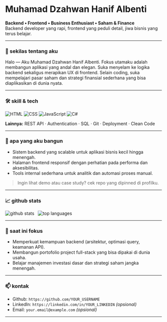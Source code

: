 # Muhamad Dzahwan Hanif Albenti 
**Backend • Frontend • Business Enthusiast • Saham & Finance**  
Backend developer yang rapi, frontend yang peduli detail, jiwa bisnis yang terus belajar.

---

### 🔮 sekilas tentang aku
Halo — Aku Muhamad Dzahwan Hanif Albenti. Fokus utamaku adalah membangun aplikasi yang andal dan elegan. Suka menyelam ke logika backend sekaligus merapikan UX di frontend. Selain coding, suka mempelajari pasar saham dan strategi finansial sederhana yang bisa diaplikasikan di dunia nyata.

---

### 🛠 skill & tech
![HTML](https://img.shields.io/badge/HTML5-%23E34F26?style=for-the-badge&logo=html5&logoColor=white)
![CSS](https://img.shields.io/badge/CSS3-%231572B6?style=for-the-badge&logo=css3&logoColor=white)
![JavaScript](https://img.shields.io/badge/JavaScript-%23323330?style=for-the-badge&logo=javascript&logoColor=%23F7DF1E)
![C#](https://img.shields.io/badge/C%23-%23239120?style=for-the-badge&logo=c-sharp&logoColor=white)

**Lainnya:** REST API · Authentication · SQL · Git · Deployment · Clean Code

---

### 🚀 apa yang aku bangun
- Sistem backend yang scalable untuk aplikasi bisnis kecil hingga menengah.  
- Halaman frontend responsif dengan perhatian pada performa dan aksesibilitas.  
- Tools internal sederhana untuk analitik dan automasi proses manual.  

> Ingin lihat demo atau case study? cek repo yang dipinned di profilku.

---

### 📈 github stats
<!-- ganti `YOUR_USERNAME` dengan username github-mu -->
<p align="left">
  <img src="https://github-readme-stats.vercel.app/api?username=hanifalben46-oss&show_icons=true&theme=dark&hide_border=true" alt="github stats" />
  &nbsp;
  <img src="https://github-readme-stats.vercel.app/api/top-langs/?username=hanifalben46-oss&layout=compact&hide_border=true&theme=dark" alt="top languages" />
</p>

---

### 🔭 saat ini fokus
- Memperkuat kemampuan backend (arsitektur, optimasi query, keamanan API).  
- Membangun portofolio project full-stack yang bisa dipakai di dunia usaha.  
- Belajar manajemen investasi dasar dan strategi saham jangka menengah.

---

### 📫 kontak
<!-- tambahkan link atau email jika ingin -->
- Github: `https://github.com/YOUR_USERNAME`  
- LinkedIn: `https://linkedin.com/in/YOUR_LINKEDIN` *(opsional)*  
- Email: `your.email@example.com` *(opsional)*

---


